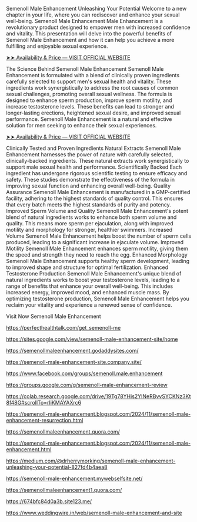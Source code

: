 Semenoll Male Enhancement Unleashing Your Potential
Welcome to a new chapter in your life, where you can rediscover and enhance your sexual well-being. Semenoll Male Enhancement Male Enhancement is a revolutionary product designed to empower men with increased confidence and vitality. This presentation will delve into the powerful benefits of Semenoll Male Enhancement and how it can help you achieve a more fulfilling and enjoyable sexual experience.

[➤➤ Availability & Price — VISIT OFFICIAL WEBSITE](https://perfecthealthtalk.com/get_semenoll-me)


The Science Behind Semenoll Male Enhancement
Semenoll Male Enhancement is formulated with a blend of clinically proven ingredients carefully selected to support men's sexual health and vitality. These ingredients work synergistically to address the root causes of common sexual challenges, promoting overall sexual wellness.
The formula is designed to enhance sperm production, improve sperm motility, and increase testosterone levels. These benefits can lead to stronger and longer-lasting erections, heightened sexual desire, and improved sexual performance. Semenoll Male Enhancement is a natural and effective solution for men seeking to enhance their sexual experiences.

[➤➤ Availability & Price — VISIT OFFICIAL WEBSITE](https://perfecthealthtalk.com/get_semenoll-me)



Clinically Tested and Proven Ingredients
Natural Extracts
Semenoll Male Enhancement harnesses the power of nature with carefully selected, clinically-backed ingredients. These natural extracts work synergistically to support male sexual health and performance.
Scientifically Backed
Each ingredient has undergone rigorous scientific testing to ensure efficacy and safety. These studies demonstrate the effectiveness of the formula in improving sexual function and enhancing overall well-being.
Quality Assurance
Semenoll Male Enhancement is manufactured in a GMP-certified facility, adhering to the highest standards of quality control. This ensures that every batch meets the highest standards of purity and potency.
Improved Sperm Volume and Quality
Semenoll Male Enhancement's potent blend of natural ingredients works to enhance both sperm volume and quality. This means more sperm per ejaculation, along with improved motility and morphology for stronger, healthier swimmers.
Increased Volume
Semenoll Male Enhancement helps boost the number of sperm cells produced, leading to a significant increase in ejaculate volume.
Improved Motility
Semenoll Male Enhancement enhances sperm motility, giving them the speed and strength they need to reach the egg.
Enhanced Morphology
Semenoll Male Enhancement supports healthy sperm development, leading to improved shape and structure for optimal fertilization.
Enhanced Testosterone Production
Semenoll Male Enhancement's unique blend of natural ingredients works to boost your testosterone levels, leading to a range of benefits that enhance your overall well-being. This includes increased energy, improved mood, and enhanced muscle mass.
By optimizing testosterone production, Semenoll Male Enhancement helps you reclaim your vitality and experience a renewed sense of confidence.

Visit Now Semenoll Male Enhancement

https://perfecthealthtalk.com/get_semenoll-me

https://sites.google.com/view/semenoll-male-enhancement-site/home

https://semenollmaleenhancement.godaddysites.com/

https://semenoll-male-enhancement-site.company.site/

https://www.facebook.com/groups/semenoll.male.enhancement

https://groups.google.com/g/semenoll-male-enhancement-review

https://colab.research.google.com/drive/19Tg78YHis2YINeRBvvSYCKNz3Kt8f48G#scrollTo=rIiKMAYAXrc6

https://semenoll-male-enhancement.blogspot.com/2024/11/semenoll-male-enhancement-resurrection.html

https://semenollmaleenhancement.quora.com/

https://semenoll-male-enhancement.blogspot.com/2024/11/semenoll-male-enhancement.html

https://medium.com/@drherrymorking/semenoll-male-enhancement-unleashing-your-potential-827fd4b4aea8

https://semenoll-male-enhancement.mywebselfsite.net/

https://semenollmaleenhancement1.quora.com/

https://674bfc84d0a3b.site123.me/

https://www.weddingwire.in/web/semenoll-male-enhancement-and-site

